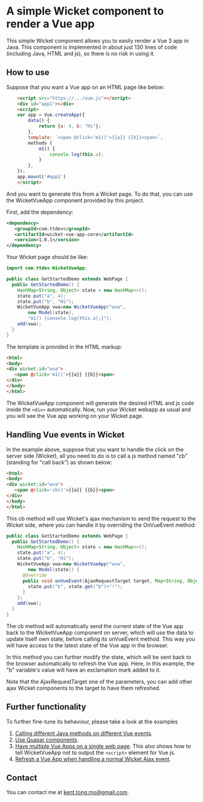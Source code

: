 # A simple Wicket component to render a Vue app

This simple Wicket component allows you to easily render a Vue 3 app in Java. This 
component is implemented in about just 130 lines of code (including Java, HTML and js), so
there is no risk in using it.

## How to use
Suppose that you want a Vue app on an HTML page like below:
```html
    <script src="https://.../vue.js"></script>
    <div id="app1"></div>
    <script>
    var app = Vue.createApp({
        data() {
            return {a: 4, b: "Hi"};
        },
        template: `<span @click='m1()'>{{a}} {{b}}<span>`,
        methods {
            m1() {
                console.log(this.a);
            }
        },
    });
    app.mount('#app1')
    </script>
```
And you want to generate this from a Wicket page. To do that, you
can use the WicketVueApp component provided by this project.

First, add the dependency:
```xml
<dependency>
   <groupId>com.ttdev</groupId>
   <artifactId>wicket-vue-app-core</artifactId>
   <version>1.0.1</version>
</dependency>
```
Your Wicket page should be like:
```java
import com.ttdev.WicketVueApp;

public class GetStartedDemo extends WebPage {
  public GetStartedDemo() {
    HashMap<String, Object> state = new HashMap<>();
    state.put("a", 4);
    state.put("b", "Hi");
    WicketVueApp vwa=new WicketVueApp("wva", 
        new Model(state), 
        "m1() {console.log(this.a);}");
    add(vwa);
  }
}
```
The template is provided in the HTML markup:
```html
<html>
<body>
<div wicket:id="wva">
   <span @click='m1()'>{{a}} {{b}}<span>
</div>
</body>
</html>
```
The WicketVueApp component will generate the desired HTML and js code inside the `<div>` automatically.
Now, run your Wicket webapp as usual and you will see the Vue app working on your Wicket page.

## Handling Vue events in Wicket

In the example above, suppose that you want to handle the click on the server side (Wicket), all
you need to do is to call a js method named "cb" (standing for "call back") as shown below:
```html
<html>
<body>
<div wicket:id="wva">
   <span @click='cb()'>{{a}} {{b}}<span>
</div>
</body>
</html>
```
This cb method will use Wicket's ajax mechanism to send the request to the Wicket side, where
you can handle it by overriding the OnVueEvent method:
```java
public class GetStartedDemo extends WebPage {
  public GetStartedDemo() {
    HashMap<String, Object> state = new HashMap<>();
    state.put("a", 4);
    state.put("b", "Hi");
    WicketVueApp vwa=new WicketVueApp("wva", 
        new Model(state)) {
      @Override
      public void onVueEvent(AjaxRequestTarget target, Map<String, Object> data) {
        state.put("b", state.get("b")+"!");
      }
    };
    add(vwa);
  }
}
```
The cb method will automatically send the current state of the Vue app back to the WicketVueApp component
on server, which will use the data to update itself own state, before calling its onVueEvent method. This
way you will have access to the latest state of the Vue app in the browser.

In this method you can further modify the state, which will be sent back to the browser automatically 
to refresh the Vue app. Here, in this example, the "b" variable's value will have an exclamation mark 
added to it.

Note that the AjaxRequestTarget one of the parameters, you can add other ajax Wicket components to the
target to have them refreshed.

## Further functionality
To further fine-tune its behaviour, please take a look at the examples
1. [Calling different Java methods on different Vue events](https://github.com/freemant2000/WicketVueApp/tree/master/wicket-vue-app-examples/src/main/java/com/ttdev/RouteDemo.java).
2. [Use Quasar components](https://github.com/freemant2000/WicketVueApp/tree/master/wicket-vue-app-examples/src/main/java/com/ttdev/QuasarDemo.java).
3. [Have multiple Vue Apps on a single web page](https://github.com/freemant2000/WicketVueApp/tree/master/wicket-vue-app-examples/src/main/java/com/ttdev/MultiAppsDemo.java). This
   also shows how to tell WicketVueApp not to output the `<script>` element for Vue js.
4. [Refresh a Vue App when handling a normal Wicket Ajax event](https://github.com/freemant2000/WicketVueApp/tree/master/wicket-vue-app-examples/src/main/java/com/ttdev/RefreshByWicketDemo.java).

## Contact
You can contact me at [kent.tong.mo@gmail.com](mailto:kent.tong.mo@gmail.com).